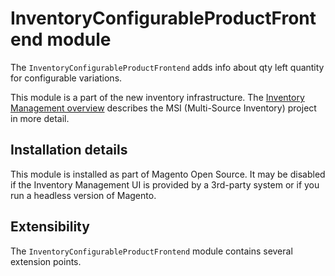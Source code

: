 # InventoryConfigurableProductFrontend module

The `InventoryConfigurableProductFrontend` adds info about qty left quantity for configurable variations.

This module is a part of the new inventory infrastructure. The
[Inventory Management overview](https://devdocs.magento.com/guides/v2.3/inventory/index.html)
describes the MSI (Multi-Source Inventory) project in more detail.

## Installation details

This module is installed as part of Magento Open Source. It may be disabled if the Inventory Management UI
is provided by a 3rd-party system or if you run a headless version of Magento.
 
## Extensibility

The `InventoryConfigurableProductFrontend` module contains several extension points.
